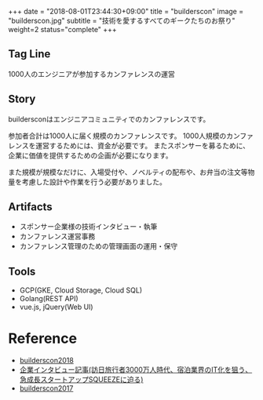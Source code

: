 +++
date = "2018-08-01T23:44:30+09:00"
title = "builderscon"
image = "builderscon.jpg"
subtitle = "技術を愛するすべてのギークたちのお祭り"
weight=2
status="complete"
+++

## Tag Line
1000人のエンジニアが参加するカンファレンスの運営

## Story
buildersconはエンジニアコミュニティでのカンファレンスです。

参加者合計は1000人に届く規模のカンファレンスです。
1000人規模のカンファレンスを運営するためには、資金が必要です。
またスポンサーを募るために、企業に価値を提供するための企画が必要になります。

また規模が規模なだけに、入場受付や、ノベルティの配布や、お弁当の注文等物量を考慮した設計や作業を行う必要がありました。


## Artifacts
- スポンサー企業様の技術インタビュー・執筆
- カンファレンス運営事務
- カンファレンス管理のための管理画面の運用・保守

## Tools
- GCP(GKE, Cloud Storage, Cloud SQL)
- Golang(REST API)
- vue.js, jQuery(Web UI) 


# Reference
- [builderscon2018](https://builderscon.io/tokyo/2018)
- [企業インタビュー記事(訪日旅行者3000万人時代、宿泊業界のIT化を狙う、急成長スタートアップSQUEEZEに迫る)](http://lantern.builderscon.io/entry/2018/08/16/090000)
- [builderscon2017](https://builderscon.io/tokyo/2017)
